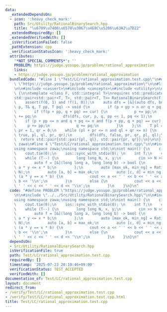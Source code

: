 ```yaml
---
data:
  _extendedDependsOn:
  - icon: ':heavy_check_mark:'
    path: Src/Utility/RationalBinarySearch.hpp
    title: "\u6709\u7406\u6570\u3067\u4E8C\u5206\u63A2\u7D22"
  _extendedRequiredBy: []
  _extendedVerifiedWith: []
  _isVerificationFailed: false
  _pathExtension: cpp
  _verificationStatusIcon: ':heavy_check_mark:'
  attributes:
    '*NOT_SPECIAL_COMMENTS*': ''
    PROBLEM: https://judge.yosupo.jp/problem/rational_approximation
    links:
    - https://judge.yosupo.jp/problem/rational_approximation
  bundledCode: "#line 1 \"Test/LC/rational_approximation.test.cpp\"\n#define PROBLEM\
    \ \"https://judge.yosupo.jp/problem/rational_approximation\"\n\n#line 2 \"Src/Utility/RationalBinarySearch.hpp\"\
    \n\n#include <cassert>\n#include <concepts>\n#include <utility>\n\nnamespace zawa\
    \ {\n\ntemplate <class F, std::integral T>\nrequires std::predicate<F, T, T>\n\
    std::pair<std::pair<T, T>, std::pair<T, T>> RationalBinarySearch(F f, T n) {\n\
    \    assert(f(0, 1) and !f(1, 0));\n    auto dfs = [&](auto dfs, bool cur, T&\
    \ p, T& q, T pp, T pq) -> void {\n        if (p + pp > n or q + pq > n) return;\n\
    \        if (f(p + pp, q + pq) == cur) {\n            p += pp;\n            q\
    \ += pq;\n            dfs(dfs, cur, p, q, pp << 1, pq << 1);\n        }\n    \
    \    if (p + pp <= n and q + pq <= n and f(p + pp, q + pq) == cur) {\n       \
    \     p += pp;\n            q += pq;\n        }\n    };\n    T pl = 0, ql = 1,\
    \ pr = 1, qr = 0;\n    while (pl + pr <= n and ql + qr <= n) {\n        dfs(dfs,\
    \ true, pl, ql, pr, qr);\n        dfs(dfs, false, pr, qr, pl, ql);\n    }\n  \
    \  return std::pair{std::pair{pl, ql}, std::pair{pr, qr}};\n}\n\n} // namespace\
    \ zawa\n#line 4 \"Test/LC/rational_approximation.test.cpp\"\n\n#include <iostream>\n\
    using namespace zawa;\nusing namespace std;\n\nint main() {\n    cin.tie(0);\n\
    \    cout.tie(0);\n    ios::sync_with_stdio(0); \n    int T;\n    cin >> T;\n\
    \    while (T--) {\n        long long N, x, y;\n        cin >> N >> x >> y;\n\
    \        auto f = [&](long long a, long long b) -> bool {\n            return\
    \ a * y <= x * b;\n        };\n        auto [max_ok, min_ng] = RationalBinarySearch(f,\
    \ N);\n        auto [a, b] = max_ok;\n        auto [c, d] = min_ng;\n        if\
    \ (a * y == x * b) {\n            cout << a << ' ' << b << ' ' << a << ' ' <<\
    \ b << '\\n';\n        }\n        else {\n            cout << a << ' ' << b <<\
    \ ' ' << c << ' ' << d << '\\n';\n        }\n    }\n}\n"
  code: "#define PROBLEM \"https://judge.yosupo.jp/problem/rational_approximation\"\
    \n\n#include \"../../Src/Utility/RationalBinarySearch.hpp\"\n\n#include <iostream>\n\
    using namespace zawa;\nusing namespace std;\n\nint main() {\n    cin.tie(0);\n\
    \    cout.tie(0);\n    ios::sync_with_stdio(0); \n    int T;\n    cin >> T;\n\
    \    while (T--) {\n        long long N, x, y;\n        cin >> N >> x >> y;\n\
    \        auto f = [&](long long a, long long b) -> bool {\n            return\
    \ a * y <= x * b;\n        };\n        auto [max_ok, min_ng] = RationalBinarySearch(f,\
    \ N);\n        auto [a, b] = max_ok;\n        auto [c, d] = min_ng;\n        if\
    \ (a * y == x * b) {\n            cout << a << ' ' << b << ' ' << a << ' ' <<\
    \ b << '\\n';\n        }\n        else {\n            cout << a << ' ' << b <<\
    \ ' ' << c << ' ' << d << '\\n';\n        }\n    }\n}\n"
  dependsOn:
  - Src/Utility/RationalBinarySearch.hpp
  isVerificationFile: true
  path: Test/LC/rational_approximation.test.cpp
  requiredBy: []
  timestamp: '2025-07-23 20:10:46+09:00'
  verificationStatus: TEST_ACCEPTED
  verifiedWith: []
documentation_of: Test/LC/rational_approximation.test.cpp
layout: document
redirect_from:
- /verify/Test/LC/rational_approximation.test.cpp
- /verify/Test/LC/rational_approximation.test.cpp.html
title: Test/LC/rational_approximation.test.cpp
---
```

